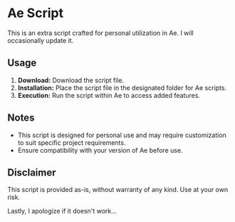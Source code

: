 # Ae Script

This is an extra script crafted for personal utilization in Ae.
I will occasionally update it.

## Usage

1. **Download:** Download the script file.
2. **Installation:** Place the script file in the designated folder for Ae scripts.
3. **Execution:** Run the script within Ae to access added features.

## Notes

- This script is designed for personal use and may require customization to suit specific project requirements.
- Ensure compatibility with your version of Ae before use.

## Disclaimer

This script is provided as-is, without warranty of any kind. Use at your own risk.

Lastly, I apologize if it doesn't work...